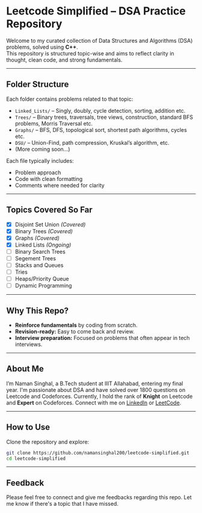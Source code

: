 # Leetcode Simplified – DSA Practice Repository

Welcome to my curated collection of Data Structures and Algorithms (DSA) problems, solved using **C++**.  
This repository is structured topic-wise and aims to reflect clarity in thought, clean code, and strong fundamentals.


---

## Folder Structure

Each folder contains problems related to that topic:

- `Linked_Lists/` – Singly, doubly, cycle detection, sorting, addition etc.
- `Trees/` – Binary trees, traversals, tree views, construction, standard BFS problems, Morris Traversal etc.
- `Graphs/` – BFS, DFS, topological sort, shortest path algorithms, cycles etc.
- `DSU/` – Union-Find, path compression, Kruskal’s algorithm, etc.
- (More coming soon…)

Each file typically includes:
- Problem approach
- Code with clean formatting
- Comments where needed for clarity

---

## Topics Covered So Far

- [x] Disjoint Set Union *(Covered)*
- [x] Binary Trees *(Covered)*
- [x] Graphs *(Covered)*
- [x] Linked Lists *(Ongoing)*
- [ ] Binary Search Trees 
- [ ] Segement Trees
- [ ] Stacks and Queues
- [ ] Tries 
- [ ] Heaps/Priority Queue
- [ ] Dynamic Programming

---

## Why This Repo?

- **Reinforce fundamentals** by coding from scratch.
- **Revision-ready:** Easy to come back and review.
- **Interview preparation:** Focused on problems that often appear in tech interviews.

---
## About Me
I’m Naman Singhal, a B.Tech student at IIIT Allahabad, entering my final year.
I'm passionate about DSA and have solved over 1800 questions on Leetcode and Codeforces.
Currently, I hold the rank of **Knight** on Leetcode and **Expert** on Codeforces.
Connect with me on [LinkedIn](https://www.linkedin.com/in/naman-singhal-604799290/) or [LeetCode](https://leetcode.com/u/namansinghal200/).

---

## How to Use

Clone the repository and explore:

```bash
git clone https://github.com/namansinghal200/leetcode-simplified.git
cd leetcode-simplified
```
---

## Feedback
Please feel free to connect and give me feedbacks regarding this repo. Let me know if there's a topic that I have missed.


